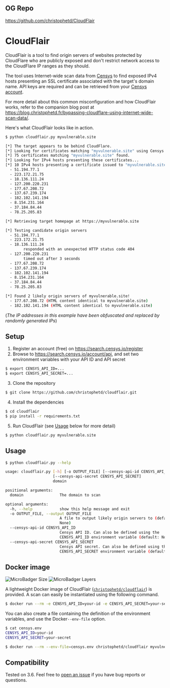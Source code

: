 ## OG Repo
https://github.com/christophetd/CloudFlair

# CloudFlair

CloudFlair is a tool to find origin servers of websites protected by CloudFlare who are publicly exposed and don't restrict network access to the CloudFlare IP ranges as they should.

The tool uses Internet-wide scan data from [Censys](https://censys.io) to find exposed IPv4 hosts presenting an SSL certificate associated with the target's domain name. API keys are required and can be retrieved from your [Censys account](https://search.censys.io/account/api).

For more detail about this common misconfiguration and how CloudFlair works, refer to the companion blog post at <https://blog.christophetd.fr/bypassing-cloudflare-using-internet-wide-scan-data/>.

Here's what CloudFlair looks like in action.

```bash
$ python cloudflair.py myvulnerable.site

[*] The target appears to be behind CloudFlare.
[*] Looking for certificates matching "myvulnerable.site" using Censys
[*] 75 certificates matching "myvulnerable.site" found.
[*] Looking for IPv4 hosts presenting these certificates...
[*] 10 IPv4 hosts presenting a certificate issued to "myvulnerable.site" were found.
  - 51.194.77.1
  - 223.172.21.75
  - 18.136.111.24
  - 127.200.220.231
  - 177.67.208.72
  - 137.67.239.174
  - 182.102.141.194
  - 8.154.231.164
  - 37.184.84.44
  - 78.25.205.83

[*] Retrieving target homepage at https://myvulnerable.site

[*] Testing candidate origin servers
  - 51.194.77.1
  - 223.172.21.75
  - 18.136.111.24
        responded with an unexpected HTTP status code 404
  - 127.200.220.231
        timed out after 3 seconds
  - 177.67.208.72
  - 137.67.239.174
  - 182.102.141.194
  - 8.154.231.164
  - 37.184.84.44
  - 78.25.205.83

[*] Found 2 likely origin servers of myvulnerable.site!
  - 177.67.208.72 (HTML content identical to myvulnerable.site)
  - 182.102.141.194 (HTML content identical to myvulnerable.site)
```

(_The IP addresses in this example have been obfuscated and replaced by randomly generated IPs_)

## Setup

1. Register an account (free) on <https://search.censys.io/register>
2. Browse to <https://search.censys.io/account/api>, and set two environment variables with your API ID and API secret

```bash
$ export CENSYS_API_ID=...
$ export CENSYS_API_SECRET=...
```

3. Clone the repository

```bash
$ git clone https://github.com/christophetd/cloudflair.git
```

4. Install the dependencies

```bash
$ cd cloudflair
$ pip install -r requirements.txt
```

5. Run CloudFlair (see [Usage](#usage) below for more detail)

```bash
$ python cloudflair.py myvulnerable.site
```

## Usage

```bash
$ python cloudflair.py --help

usage: cloudflair.py [-h] [-o OUTPUT_FILE] [--censys-api-id CENSYS_API_ID]
                     [--censys-api-secret CENSYS_API_SECRET]
                     domain

positional arguments:
  domain                The domain to scan

optional arguments:
  -h, --help            show this help message and exit
  -o OUTPUT_FILE, --output OUTPUT_FILE
                        A file to output likely origin servers to (default:
                        None)
  --censys-api-id CENSYS_API_ID
                        Censys API ID. Can also be defined using the
                        CENSYS_API_ID environment variable (default: None)
  --censys-api-secret CENSYS_API_SECRET
                        Censys API secret. Can also be defined using the
                        CENSYS_API_SECRET environment variable (default: None)
```

## Docker image

![MicroBadger Size](https://img.shields.io/microbadger/image-size/christophetd/cloudflair)
![MicroBadger Layers](https://img.shields.io/microbadger/layers/christophetd/cloudflair)

A lightweight Docker image of CloudFlair ([`christophetd/cloudflair`](https://hub.docker.com/r/christophetd/cloudflair/)) is provided. A scan can easily be instantiated using the following command.

```bash
$ docker run --rm -e CENSYS_API_ID=your-id -e CENSYS_API_SECRET=your-secret christophetd/cloudflair myvulnerable.site
```

You can also create a file containing the definition of the environment variables, and use the Docker`--env-file` option.

```bash
$ cat censys.env
CENSYS_API_ID=your-id
CENSYS_API_SECRET=your-secret

$ docker run --rm --env-file=censys.env christophetd/cloudflair myvulnerable.site
```

## Compatibility

Tested on 3.6. Feel free to [open an issue](https://github.com/christophetd/cloudflair/issues/new) if you have bug reports or questions.
